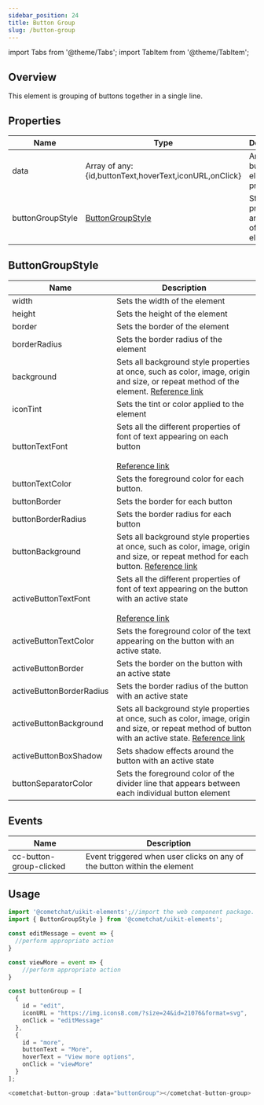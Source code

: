 ```yaml
---
sidebar_position: 24
title: Button Group
slug: /button-group
---
```


import Tabs from '@theme/Tabs';
import TabItem from '@theme/TabItem';

## Overview

This element is grouping of buttons together in a single line.

## Properties

| Name | Type | Description | 
| ---- | ---- | ---- | 
| data | Array of any: \{id,buttonText,hoverText,iconURL,onClick} | Array of button element properties | 
| buttonGroupStyle | [ButtonGroupStyle](./button-group#buttongroupstyle) | Styling properties and values of the element | 


## ButtonGroupStyle

| Name | Description | 
| ---- | ---- | 
| width | Sets the width of the element | 
| height | Sets the height of the element | 
| border | Sets the border of the element | 
| borderRadius | Sets the border radius of the element | 
| background | Sets all background style properties at once, such as color, image, origin and size, or repeat method of the element. [Reference link](https://developer.mozilla.org/en-US/docs/Web/CSS/background) | 
| iconTint | Sets the tint or color applied to the element | 
| buttonTextFont | Sets all the different properties of font of text appearing on each button<br /><br />[Reference link](https://developer.mozilla.org/en-US/docs/Web/CSS/font) | 
| buttonTextColor | Sets the foreground color for each button. | 
| buttonBorder | Sets the border for each button | 
| buttonBorderRadius | Sets the border radius for each button | 
| buttonBackground | Sets all background style properties at once, such as color, image, origin and size, or repeat method for each button. [Reference link](https://developer.mozilla.org/en-US/docs/Web/CSS/background) | 
| activeButtonTextFont | Sets all the different properties of font of text appearing on the button with an active state<br /><br />[Reference link](https://developer.mozilla.org/en-US/docs/Web/CSS/font) | 
| activeButtonTextColor | Sets the foreground color of the text appearing on the button with an active state. | 
| activeButtonBorder | Sets the border on the button with an active state | 
| activeButtonBorderRadius | Sets the border radius of the button with an active state | 
| activeButtonBackground | Sets all background style properties at once, such as color, image, origin and size, or repeat method of button with an active state. [Reference link](https://developer.mozilla.org/en-US/docs/Web/CSS/background) | 
| activeButtonBoxShadow | Sets shadow effects around the button with an active state | 
| buttonSeparatorColor | Sets the foreground color of the divider line that appears between each individual button element | 


## Events

| Name | Description | 
| ---- | ---- | 
| cc-button-group-clicked | Event triggered when user clicks on any of the button within the element | 


## Usage

<Tabs>
<TabItem value="js" label="Javascript">

```javascript
import '@cometchat/uikit-elements';//import the web component package.
import { ButtonGroupStyle } from '@cometchat/uikit-elements';

const editMessage = event => {
  //perform appropriate action
}

const viewMore = event => {
	//perform appropriate action
}

const buttonGroup = [
  {
    id = "edit", 
    iconURL = "https://img.icons8.com/?size=24&id=21076&format=svg", 
    onClick = "editMessage"
  }, 
  {
  	id = "more", 
    buttonText = "More", 
    hoverText = "View more options", 
    onClick = "viewMore"
  }
];

<cometchat-button-group :data="buttonGroup"></cometchat-button-group>
```

</TabItem>
</Tabs>